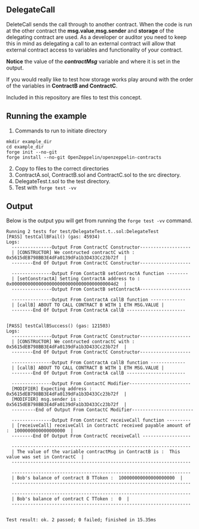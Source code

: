 ## DelegateCall
DeleteCall sends the call through to another contract. When the code is run at the other contract the **msg.value**,**msg.sender** and **storage** of the delegating contract are used.
As a developer or auditor you need to keep this in mind as delegating a call to an external contract will allow that external contract access to variables and functionality of your contract.

**Notice** the value of the ***contractMsg*** variable and where it is set in the output.

If you would really like to test how storage works play around with the order of the variables in **ContractB and ContractC**.

Included in this repository are files to test this concept.

## Running the example
1. Commands to run to initiate directory
```
mkdir example_dir
cd example_dir
forge init --no-git
forge install --no-git OpenZeppelin/openzeppelin-contracts
```
2. Copy to files to the correct directories
3. ContractA.sol, ContractB.sol and ContractC.sol to the src directory.
4. DelegateTest.t.sol to the test directory.
5. Test with ```forge test -vv```

## Output
Below is the output ypu will get from running the `forge test -vv` command.

```text
Running 2 tests for test/DelegateTest.t..sol:DelegateTest
[PASS] testCallBFail() (gas: 45934)
Logs:
  ---------------Output From ContractC Constructor-------------------
  | [CONSTRUCTOR] We contructed contractC with :  0x5615dEB798BB3E4dFa0139dFa1b3D433Cc23b72f  | 
  --------End Of Output From ContractC Constructor-------------------
  
  ---------------Output From ContactB setContractA function --------
  | [setConstractA] Setting ContractA address to :  0x00000000000000000000000000000000000004d2  |
  ---------------Output From ContactB setContractA-------------------
  
  ---------------Output From ContractA callB function -------------
  | [callB] ABOUT TO CALL CONTRACT B WITH 1 ETH MSG.VALUE |
  --------End Of Output From ContractA callB ----------------------
  

[PASS] testCallBSuccess() (gas: 121503)
Logs:
  ---------------Output From ContractC Constructor-------------------
  | [CONSTRUCTOR] We contructed contractC with :  0x5615dEB798BB3E4dFa0139dFa1b3D433Cc23b72f  | 
  --------End Of Output From ContractC Constructor-------------------
  
  ---------------Output From ContractA callB function -------------
  | [callB] ABOUT TO CALL CONTRACT B WITH 1 ETH MSG.VALUE |
  --------End Of Output From ContractA callB ----------------------
  
  ---------------Output From ContactC Modifier-----------------------
  [MODIFIER] Expecting address :  0x5615dEB798BB3E4dFa0139dFa1b3D433Cc23b72f  | 
  [MODIFIER] msg.sender is :  0x5615dEB798BB3E4dFa0139dFa1b3D433Cc23b72f  | 
  ---------End of Output From ContactC Modifier-----------------------
  
  ---------------Output From ContractC receiveCall function ---------
  | [receiveCall] receiveCall in ContractC received payable amount of :  1000000000000000000  |
  --------End Of Output From ContractC receiveCall ------------------
  
  -------------------------------------------------------------------
  | The value of the variable contractMsg in ContractB is :  This value was set in ContractC  |
  -------------------------------------------------------------------
  
  -------------------------------------------------------------------
  | Bob's balance of contract B TToken :  100000000000000000000  |
  -------------------------------------------------------------------
  
  -------------------------------------------------------------------
  | Bob's balance of contract C TToken :  0  |
  -------------------------------------------------------------------
  

Test result: ok. 2 passed; 0 failed; finished in 15.35ms
```
